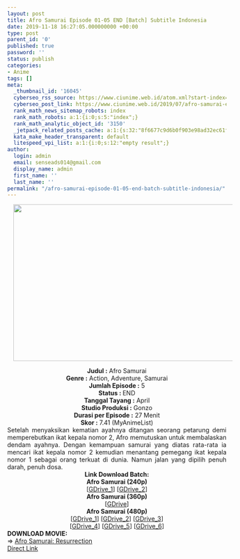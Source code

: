 ```yaml
---
layout: post
title: Afro Samurai Episode 01-05 END [Batch] Subtitle Indonesia
date: 2019-11-18 16:27:05.000000000 +00:00
type: post
parent_id: '0'
published: true
password: ''
status: publish
categories:
- Anime
tags: []
meta:
  _thumbnail_id: '16045'
  cyberseo_rss_source: https://www.ciunime.web.id/atom.xml?start-index=3451&max-results=150
  cyberseo_post_link: https://www.ciunime.web.id/2019/07/afro-samurai-episode-01-05-end-batch.html
  rank_math_news_sitemap_robots: index
  rank_math_robots: a:1:{i:0;s:5:"index";}
  rank_math_analytic_object_id: '3150'
  _jetpack_related_posts_cache: a:1:{s:32:"8f6677c9d6b0f903e98ad32ec61f8deb";a:2:{s:7:"expires";i:1662871309;s:7:"payload";a:0:{}}}
  kata_make_header_transparent: default
  litespeed_vpi_list: a:1:{i:0;s:12:"empty result";}
author:
  login: admin
  email: senseads014@gmail.com
  display_name: admin
  first_name: ''
  last_name: ''
permalink: "/afro-samurai-episode-01-05-end-batch-subtitle-indonesia/"
---
```

<div class="separator" style="clear: both; text-align: center;"><a href="https://1.bp.blogspot.com/-L6gkc6MLm9g/XTwJ0Gf0afI/AAAAAAAAcs0/uHHQUYVt3EAcYBiZ6acXhMymoJdSoNWggCLcBGAs/s1600/Afro%2BSamurai.jpeg" imageanchor="1" style="margin-left: 1em; margin-right: 1em;"><img border="0" data-original-height="720" data-original-width="1280" height="360" src="{{ site.baseurl }}/assets/2019/11/Afro%2BSamurai.jpeg" width="640" /></a></div>
<p>
<div style="text-align: center;"><b>Judul</b><b><b> </b>:</b> Afro Samurai</div>
<div style="text-align: center;"><b><b>Genre :</b></b> Action, Adventure, Samurai</div>
<div style="text-align: center;"><b>Jumlah Episode :</b> 5<br /><b>Status :&nbsp;</b>END<br /><b>Tanggal Tayang :</b> April<br /><b>Studio Produksi :</b> Gonzo<br /><b>Durasi per Episode :</b> 27 Menit</div>
<div style="text-align: center;"><b>Skor :</b> 7.41 (MyAnimeList)</div>
<div style="text-align: center;"></div>
<div style="text-align: justify;"><span class="isi">Setelah menyaksikan kematian ayahnya ditangan seorang petarung demi memperebutkan ikat kepala nomor 2, Afro memutuskan untuk membalaskan dendam ayahnya. Dengan kemampuan samurai yang diatas rata-rata ia mencari ikat kepala nomor 2 kemudian menantang pemegang ikat kepala nomor 1 sebagai orang terkuat di dunia. Namun jalan yang dipilih penuh darah, penuh dosa.</span></div>
<div style="text-align: justify;"></div>
<div style="text-align: justify;"></div>
<div style="text-align: center;"><b>Link Download Batch:</b></div>
<div style="text-align: center;"><b>Afro Samurai (240p)</b></div>
<div style="text-align: center;">[<a href="https://drive.google.com/uc?export=download&amp;id=0B45uI5CHIhatcmtEQnVjOHdJZjA" target="_blank" rel="noopener">GDrive_1</a>] [<a href="https://drive.google.com/uc?export=download&amp;id=1KW-p6Fdk9saumVprt2cUgMhVtmEtTfu3" target="_blank" rel="noopener">GDrive_2</a>]</div>
<div style="text-align: center;">
<div style="text-align: center;"><b>Afro Samurai (360p)</b></div>
<div style="text-align: center;">[<a href="https://drive.google.com/uc?export=download&amp;id=1j9heaYYrk3rb_S8qrvlm0pj1v7jW-5Xv" target="_blank" rel="noopener">GDrive</a>]</div>
<div style="text-align: center;">
<div style="text-align: center;"><b>Afro Samurai (480p)</b></div>
<div style="text-align: center;">[<a href="https://drive.google.com/uc?id=15l09zu2Yy8q0ee85FuNyDWCH1WI5tVeC&amp;export=download" target="_blank" rel="noopener">GDrive_1</a>] [<a href="https://drive.google.com/uc?export=download&amp;id=0B-HDekvs_gfBSXNqeWlRMVVZYkk" target="_blank" rel="noopener">GDrive_2</a>] [<a href="https://drive.google.com/uc?export=download&amp;id=12_1G10GksTvFfpSeF7ZD-zqw4sn179Za" target="_blank" rel="noopener">GDrive_3</a>]<br />[<a href="https://drive.google.com/uc?export=download&amp;id=0B45uI5CHIhateG1nVnVYUFVqSG8" target="_blank" rel="noopener">GDrive_4</a>] [<a href="https://drive.google.com/uc?export=download&amp;id=1Fu-lnNa_CjFskgs2JhC5GSc7uJQpYtzL" target="_blank" rel="noopener">GDrive_5</a>] [<a href="https://drive.google.com/uc?export=download&amp;id=1EPd0PA-Eju2yGSDYi4CgywQkDzLMvW8O" target="_blank" rel="noopener">GDrive_6</a>]
<div style="text-align: left;"></div>
<div style="text-align: left;"></div>
<div style="text-align: left;"><b>DOWNLOAD MOVIE:</b></div>
<div style="text-align: left;"></div>
<div style="text-align: left;">=&gt;&nbsp;<a href="https://www.ciunime.web.id/2019/01/afro-samurai-resurrection-movie.html" target="_blank" rel="noopener">Afro Samurai: Resurrection</a></div>
<div style="text-align: left;"></div>
</div>
</div>
</div>
<link rel="stylesheet" href="https://cdnjs.cloudflare.com/ajax/libs/font-awesome/4.7.0/css/font-awesome.min.css" />
<div class="divbtn"> <a href="https://handymansurrender.com/fihup8buzv?key=94550f7ce39444073321dde3b8782f97" class="btn"><i class="fa fa-download"></i> Direct Link</a> </div>
